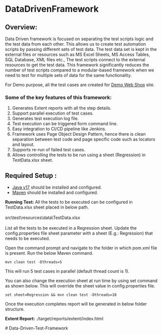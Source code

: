 # DataDrivenFramework

## **Overview:**

Data Driven framework is focused on separating the test scripts logic and the test data from each other. This allows us to create test automation scripts by passing different sets of test data. The test data set is kept in the external files or resources such as MS Excel Sheets, MS Access Tables, SQL Database, XML files etc., The test scripts connect to the external resources to get the test data. This framework significantly reduces the number of test scripts compared to a modular-based framework when we need to test for multiple sets of data for the same functionality.

For Demo purpose, all the test cases are created for [Demo Web Shop](http://demowebshop.tricentis.com/) site.

### **Some of the key features of this framework:**

1. Generates Extent reports with all the step details.
2. Support parallel execution of test cases.
3. Generates test execution log file.
4. Test execution can be triggered form command line.
5. Easy integration to CI/CD pipeline like Jenkins.
6. Framework uses Page Object Design Pattern, hence there is clean separation between test code and page specific code such as locators and layout.
7. Supports re-run of failed test cases.
8. Allows controlling the tests to be run using a sheet (Regression) in TestData.xlsx sheet.

## **Required Setup :**

- [Java v17](https://java.tutorials24x7.com/blog/how-to-install-java-17-on-windows) should be installed and configured.
- [Maven](https://mkyong.com/maven/how-to-install-maven-in-windows/) should be installed and configured.

**Running Test:**
All the tests to be executed can be configured in TestData.xlsx sheet placed in below path.<br><br>
src\test\resources\data\TestData.xlsx<br><br>
List all the tests to be executed in a Regression sheet. Update the config.properties file sheet parameter with a sheet (E.g.: Regression) that needs to be executed.

Open the command prompt and navigate to the folder in which pom.xml file is present.
Run the below Maven command.

    mvn clean test -Dthreads=5

This will run 5 test cases in parallel (default thread count is 1).

You can also change the execution sheet at run time by using set command as shown below. This will override the sheet value in config.properties file.

    set sheet=Regression && mvn clean test -Dthreads=10

Once the execution completes report will be generated in below folder structure.

**Extent Report:** 	./target/reports/extent/index.html

#   D a t a - D r i v e n - T e s t - F r a m e w o r k 
 
 
